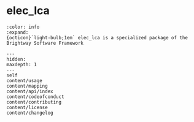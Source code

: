# elec_lca

```{button-link} https://docs.brightway.dev
:color: info
:expand:
{octicon}`light-bulb;1em` elec_lca is a specialized package of the Brightway Software Framework
```

```{toctree}
---
hidden:
maxdepth: 1
---
self
content/usage
content/mapping
content/api/index
content/codeofconduct
content/contributing
content/license
content/changelog
```
